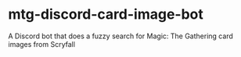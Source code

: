 # mtg-discord-card-image-bot
A Discord bot that does a fuzzy search for Magic: The Gathering card images from Scryfall

